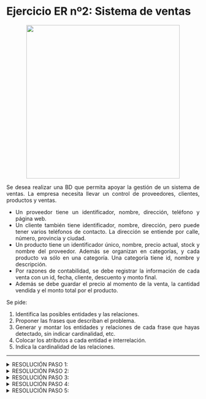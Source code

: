 <div align="justify">

# Ejercicio ER nº2: Sistema de ventas

<div align="center">
<img src="https://github.com/jpexposito/base-datos/raw/main/ER/tareas/tarea2/img/sistema-ventas.png" width="400px"/>
</div>


Se desea realizar una BD que permita apoyar la gestión de un sistema de ventas. La empresa necesita llevar un control de proveedores, clientes, productos y ventas.

- Un proveedor tiene un identificador, nombre, dirección, teléfono y página web.
- Un cliente también tiene identificador, nombre, dirección, pero puede tener varios teléfonos de contacto. La dirección se entiende por calle, número, provincia y ciudad.
- Un producto tiene un identificador único, nombre, precio actual, stock y nombre del proveedor. Además se organizan en categorías, y cada producto va sólo en una categoría. Una categoría tiene id, nombre y descripción.
- Por razones de contabilidad, se debe registrar la información de cada venta con un id, fecha, cliente, descuento y monto final.
- Además se debe guardar el precio al momento de la venta, la cantidad vendida y el monto total por el producto.

Se pide: 

1. Identifica las posibles entidades y las relaciones.
2. Proponer las frases que describan el problema.
3. Generar y montar los entidades y relaciones de cada frase que hayas detectado, sin indicar cardinalidad, etc.
4. Colocar los atributos a cada entidad e interrelación.
5. Indica la cardinalidad de las relaciones.

- - -

<details>
      <summary>RESOLUCIÓN PASO 1:</summary>
      
  </br>
  
  <img src="">
  
  </br>
  
</details>

<details>
      <summary>RESOLUCIÓN PASO 2:</summary>
 
- En esta base de datos, queremos conocer los actores que interpretan a cada personaje, los cuales serán clasificados según su raza (Humano, Vulcano y Klingon) junto a sus respectivas características.
      
- Además, tendremos en cuenta las apariciones de estos en la filmografía de Star Trek, desde las películas hasta los capítulos de la serie.
      
- Dentro de estos capítulos, clasificaremos los planetas visitados en las diferentes naves, que también serán organizadas teniendo en cuenta si disponen de una lanzadera o no.
        
  </br>
  
</details>

<details>
      <summary>RESOLUCIÓN PASO 3:</summary>
      
  <br>
  
  <img src="">
  
  </br>
  
</details>

<details>
      <summary>RESOLUCIÓN PASO 4:</summary>
      
  </br>
  
  <img src="">
  
  </br>
  
</details>

<details>
      <summary>RESOLUCIÓN PASO 5:</summary>
      
  </br>
  
  <img src="">
  
  </br>
  
</details>
</div>

